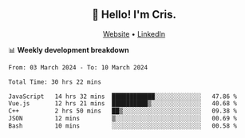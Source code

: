 
<h2 align="center">👋 Hello! I'm Cris.</h2>
<p align="center">
  <a href="https://www.criscunas.dev">Website</a> •
  <a href="https://www.linkedin.com/in/cristophercunas/">LinkedIn</a> 
</p>


📊 **Weekly development breakdown**
<!--START_SECTION:waka-->

```txt
From: 03 March 2024 - To: 10 March 2024

Total Time: 30 hrs 22 mins

JavaScript   14 hrs 32 mins  ████████████░░░░░░░░░░░░░   47.86 %
Vue.js       12 hrs 21 mins  ██████████▒░░░░░░░░░░░░░░   40.68 %
C++          2 hrs 50 mins   ██▒░░░░░░░░░░░░░░░░░░░░░░   09.38 %
JSON         12 mins         ▒░░░░░░░░░░░░░░░░░░░░░░░░   00.69 %
Bash         10 mins         ░░░░░░░░░░░░░░░░░░░░░░░░░   00.58 %
```

<!--END_SECTION:waka-->

